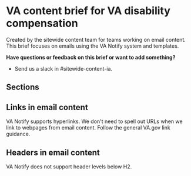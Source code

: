 # VA content brief for VA disability compensation

Created by the sitewide content team for teams working on email content. This brief focuses on emails using the VA Notify system and templates.

**Have questions or feedback on this brief or want to add something?**
- Send us a slack in #sitewide-content-ia.

## Sections

## Links in email content
VA Notify supports hyperlinks. We don't need to spell out URLs when we link to webpages from email content. Follow the general VA.gov link guidance.

## Headers in email content
VA Notify does not support header levels below H2. 
